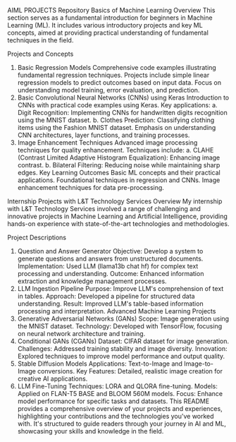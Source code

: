 AIML PROJECTS Repository
Basics of Machine Learning
Overview
This section serves as a fundamental introduction for beginners in Machine Learning (ML). It includes various introductory projects and key ML concepts, aimed at providing practical understanding of fundamental techniques in the field.

Projects and Concepts
1. Basic Regression Models
Comprehensive code examples illustrating fundamental regression techniques.
Projects include simple linear regression models to predict outcomes based on input data.
Focus on understanding model training, error evaluation, and prediction.
2. Basic Convolutional Neural Networks (CNNs) using Keras
Introduction to CNNs with practical code examples using Keras.
Key applications:
a. Digit Recognition: Implementing CNNs for handwritten digits recognition using the MNIST dataset.
b. Clothes Prediction: Classifying clothing items using the Fashion MNIST dataset.
Emphasis on understanding CNN architectures, layer functions, and training processes.
3. Image Enhancement Techniques
Advanced image processing techniques for quality enhancement.
Techniques include:
a. CLAHE (Contrast Limited Adaptive Histogram Equalization): Enhancing image contrast.
b. Bilateral Filtering: Reducing noise while maintaining sharp edges.
Key Learning Outcomes
Basic ML concepts and their practical applications.
Foundational techniques in regression and CNNs.
Image enhancement techniques for data pre-processing.

Internship Projects with L&T Technology Services
Overview
My internship with L&T Technology Services involved a range of challenging and innovative projects in Machine Learning and Artificial Intelligence, providing hands-on experience with state-of-the-art technologies and methodologies.

Project Descriptions
1. Question and Answer Generator
Objective: Develop a system to generate questions and answers from unstructured documents.
Implementation: Used LLM (llama13b chat hf) for complex text processing and understanding.
Outcome: Enhanced information extraction and knowledge management processes.
2. LLM Ingestion Pipeline
Purpose: Improve LLM's comprehension of text in tables.
Approach: Developed a pipeline for structured data understanding.
Result: Improved LLM's table-based information processing and interpretation.
Advanced Machine Learning Projects
1. Generative Adversarial Networks (GANs)
Scope: Image generation using the MNIST dataset.
Technology: Developed with TensorFlow, focusing on neural network architecture and training.
2. Conditional GANs (CGANs)
Dataset: CIFAR dataset for image generation.
Challenges: Addressed training stability and image diversity.
Innovation: Explored techniques to improve model performance and output quality.
3. Stable Diffusion Models
Applications: Text-to-Image and Image-to-Image conversions.
Key Features: Detailed, realistic image creation for creative AI applications.
4. LLM Fine-Tuning
Techniques: LORA and QLORA fine-tuning.
Models: Applied on FLAN-T5 BASE and BLOOM 560M models.
Focus: Enhance model performance for specific tasks and datasets.
This README provides a comprehensive overview of your projects and experiences, highlighting your contributions and the technologies you've worked with. It's structured to guide readers through your journey in AI and ML, showcasing your skills and knowledge in the field.
